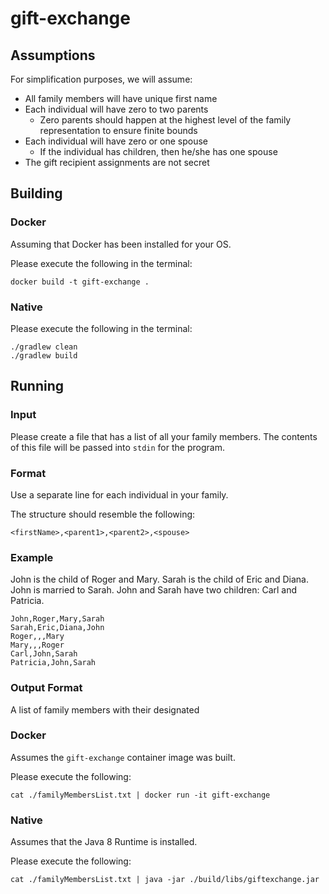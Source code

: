 # gift-exchange

## Assumptions

For simplification purposes, we will assume:
* All family members will have unique first name
* Each individual will have zero to two parents
  * Zero parents should happen at the highest level of the family representation to ensure finite bounds
* Each individual will have zero or one spouse
  * If the individual has children, then he/she has one spouse
* The gift recipient assignments are not secret

## Building

### Docker

Assuming that Docker has been installed for your OS.

Please execute the following in the terminal:

```
docker build -t gift-exchange .
```

### Native

Please execute the following in the terminal:

```
./gradlew clean
./gradlew build
```

## Running

### Input

Please create a file that has a list of all your family members.
The contents of this file will be passed into `stdin` for the program.

### Format

Use a separate line for each individual in your family.

The structure should resemble the following:
```
<firstName>,<parent1>,<parent2>,<spouse>
```

### Example

John is the child of Roger and Mary.
Sarah is the child of Eric and Diana.
John is married to Sarah.
John and Sarah have two children: Carl and Patricia.

```
John,Roger,Mary,Sarah
Sarah,Eric,Diana,John
Roger,,,Mary
Mary,,,Roger
Carl,John,Sarah
Patricia,John,Sarah
```

### Output Format

A list of family members with their designated

### Docker

Assumes the `gift-exchange` container image was built.

Please execute the following:

```
cat ./familyMembersList.txt | docker run -it gift-exchange
```

### Native

Assumes that the Java 8 Runtime is installed.

Please execute the following:

```
cat ./familyMembersList.txt | java -jar ./build/libs/giftexchange.jar
```